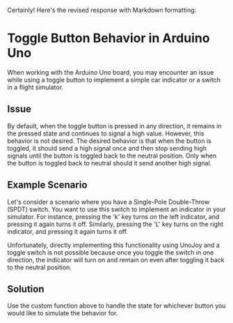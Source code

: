 Certainly! Here's the revised response with Markdown formatting:

# Toggle Button Behavior in Arduino Uno

When working with the Arduino Uno board, you may encounter an issue while using a toggle button to implement a simple car indicator or a switch in a flight simulator.

## Issue
By default, when the toggle button is pressed in any direction, it remains in the pressed state and continues to signal a high value. However, this behavior is not desired. The desired behavior is that when the button is toggled, it should send a high signal once and then stop sending high signals until the button is toggled back to the neutral position. Only when the button is toggled back to neutral should it send another high signal.

## Example Scenario
Let's consider a scenario where you have a Single-Pole Double-Throw (SPDT) switch. You want to use this switch to implement an indicator in your simulator. For instance, pressing the 'k' key turns on the left indicator, and pressing it again turns it off. Similarly, pressing the 'L' key turns on the right indicator, and pressing it again turns it off.

Unfortunately, directly implementing this functionality using UnoJoy and a toggle switch is not possible because once you toggle the switch in one direction, the indicator will turn on and remain on even after toggling it back to the neutral position.

## Solution
Use the custom function above to handle the state for whichever button you would like to simulate the behavior for.
